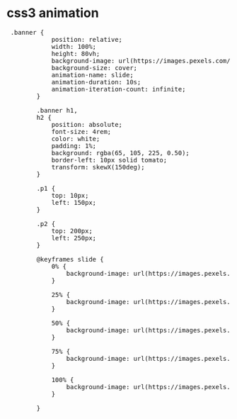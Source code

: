 # css3 animation



<pre>
 .banner {
            position: relative;
            width: 100%;
            height: 80vh;
            background-image: url(https://images.pexels.com/photos/2041627/pexels-photo-2041627.jpeg);
            background-size: cover;
            animation-name: slide;
            animation-duration: 10s;
            animation-iteration-count: infinite;
        }

        .banner h1,
        h2 {
            position: absolute;
            font-size: 4rem;
            color: white;
            padding: 1%;
            background: rgba(65, 105, 225, 0.50);
            border-left: 10px solid tomato;
            transform: skewX(150deg);
        }

        .p1 {
            top: 10px;
            left: 150px;
        }

        .p2 {
            top: 200px;
            left: 250px;
        }

        @keyframes slide {
            0% {
                background-image: url(https://images.pexels.com/photos/2041627/pexels-photo-2041627.jpeg);
            }

            25% {
                background-image: url(https://images.pexels.com/photos/925786/pexels-photo-925786.jpeg);
            }

            50% {
                background-image: url(https://images.pexels.com/photos/1586973/pexels-photo-1586973.jpeg);
            }

            75% {
                background-image: url(https://images.pexels.com/photos/1015568/pexels-photo-1015568.jpeg);
            }

            100% {
                background-image: url(https://images.pexels.com/photos/1595385/pexels-photo-1595385.jpeg);
            }

        }

</pre>
